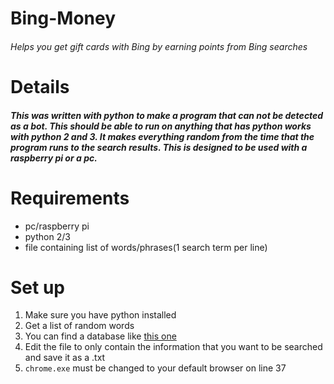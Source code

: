 # Bing-Money
###### Helps you get gift cards with Bing by earning points from Bing searches

# Details 
##### This was written with python to make a program that can not be detected as a bot.  This should be able to run on anything that has python works with python 2 and 3. It makes everything random from the time that the program runs to the search results.  This is designed to be used with a raspberry pi or a pc.

# Requirements
* pc/raspberry pi
* python 2/3
* file containing list of words/phrases(1 search term per line)

# Set up
1. Make sure you have python installed
2. Get a list of random words
3. You can find a database like [this one](https://github.com/dr5hn/countries-states-cities-database/blob/master/csv/cities.csv)
4. Edit the file to only contain the information that you want to be searched and save it as a .txt
5. `chrome.exe` must be changed to your default browser on line 37
